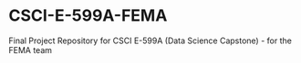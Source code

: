 # CSCI-E-599A-FEMA
Final Project Repository for CSCI E-599A (Data Science Capstone) - for the FEMA team
